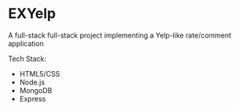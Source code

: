 # EXYelp

A full-stack full-stack project implementing a Yelp-like rate/comment application

Tech Stack:
* HTML5/CSS
* Node.js
* MongoDB
* Express
